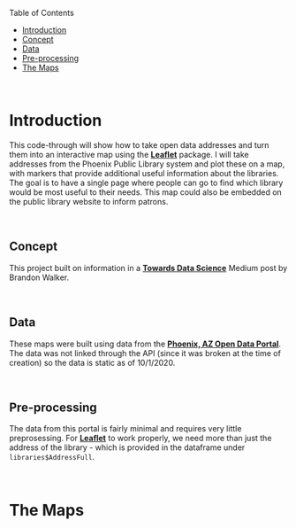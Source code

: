 <div id="toc_container">
<p class="toc_title">Table of Contents</p>
<ul class="toc_list">
<li><a href="#question_1">Introduction</a>
<li><a href="#question_2">Concept</a>
<li><a href="#question_3">Data</a>
<li><a href="#question_4">Pre-processing</a>
<li><a href="#question_6">The Maps</a>
</ul>
</div>

<br>

<h1 id="question_1">Introduction</h1>

This code-through will show how to take open data addresses and turn them into an interactive map using the **[Leaflet](https://cran.r-project.org/web/packages/leaflet/index.html)** package. I will take addresses from the Phoenix Public Library system and plot these on a map, with markers that provide additional useful information about the libraries. The goal is to have a single page where people can go to find which library would be most useful to their needs. This map could also be embedded on the public library website to inform patrons. 

<br>

<h2 id="question_2">Concept</h2>

This project built on information in a [**Towards Data Science**](https://towardsdatascience.com/making-interactive-maps-in-r-with-less-than-15-lines-of-code-bfd81f587e12) Medium post by Brandon Walker. 

<br>

<h2 id="question_3">Data</h2>

These maps were built using data from the [**Phoenix, AZ Open Data Portal**](https://www.phoenixopendata.com/dataset/libraries/resource/b7158429-b69e-4f87-8a96-b4857c6d65b5). The data was not linked through the API (since it was broken at the time of creation) so the data is static as of 10/1/2020.

<br>

<h2 id="question_4">Pre-processing</h2>

The data from this portal is fairly minimal and requires very little preprosessing. For **[Leaflet](https://cran.r-project.org/web/packages/leaflet/index.html)** to work properly, we need more than just the address of the library - which is provided in the dataframe under `libraries$AddressFull`.

<br>

<h1 id="question_6">The Maps</h2>

